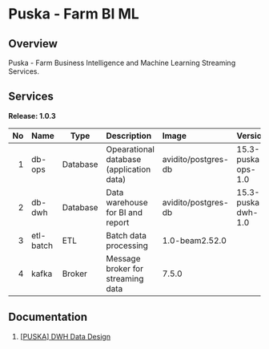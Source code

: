 # Puska - Farm BI ML

## Overview
Puska - Farm Business Intelligence and Machine Learning Streaming Services.

## Services

**Release: 1.0.3**

|No|Name|Type|Description|Image|Version|
|--:|:--|---|:--|:--|:--|
|1|db-ops|Database|Opearational database (application data)|avidito/postgres-db|15.3-puska-ops-1.0|
|2|db-dwh|Database|Data warehouse for BI and report|avidito/postgres-db|15.3-puska-dwh-1.0|
|3|etl-batch|ETL|Batch data processing|1.0-beam2.52.0|
|4|kafka|Broker|Message broker for streaming data|7.5.0|


## Documentation
1. [[PUSKA] DWH Data Design](https://docs.google.com/spreadsheets/d/12Nq72e2ZdoOw-1hXScFLmsxC-tbKiqZZFKqdH_941gE)